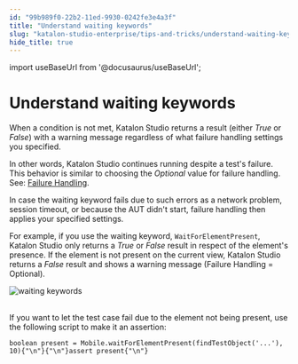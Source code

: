 ```yaml
---
id: "99b989f0-22b2-11ed-9930-0242fe3e4a3f"
title: "Understand waiting keywords"
slug: "katalon-studio-enterprise/tips-and-tricks/understand-waiting-keywords"
hide_title: true
---
```

import useBaseUrl from '@docusaurus/useBaseUrl';

  

# <a id="id" class="anchor_top_offset"/><a id="ariaid-title1" class="anchor_top_offset"/>Understand waiting keywords

  
    
<p xmlns="http://www.w3.org/1999/xhtml" className="p">When a condition is not met, Katalon Studio returns a result   (either <em className="ph i">True</em> or <em className="ph i">False</em>) with a warning message   regardless of what failure handling settings you specified.</p> 
    
<p xmlns="http://www.w3.org/1999/xhtml" className="p">In other words, Katalon Studio continues running despite a   test's failure. This behavior is similar to choosing the   <em className="ph i">Optional</em> value for failure handling. See: <a className="xref" href="/docs/legacy/katalon-studio-enterprise/error-management/test-maintenance/failure-handling">Failure     Handling</a>.</p> 
    
<p xmlns="http://www.w3.org/1999/xhtml" className="p">In case the waiting keyword fails due to such errors as a   network problem, session timeout, or because the AUT didn't start,   failure handling then applies your specified settings.</p> 
    
<p xmlns="http://www.w3.org/1999/xhtml" className="p">For example, if you use the waiting keyword,   <code className="ph codeph">WaitForElementPresent</code>, Katalon Studio only returns a   <em className="ph i">True</em> or <em className="ph i">False</em> result in respect of the element's   presence. If the element is not present on the current view,   Katalon Studio returns a <em className="ph i">False</em> result and shows a warning   message (Failure Handling = Optional).</p> 
    
<p xmlns="http://www.w3.org/1999/xhtml" className="p">   <img className="image" src={useBaseUrl("https://github.com/katalon-studio/docs-images/raw/master/katalon-studio/docs/understand-waiting-keywords/waiting-keyword.png")} alt="waiting keywords" /><br /><br /> </p> 
    
<p xmlns="http://www.w3.org/1999/xhtml" className="p">If you want to let the test case fail due to the element not   being present, use the following script to make it an   assertion:</p> 
          
<pre xmlns="http://www.w3.org/1999/xhtml" className="pre codeblock"><code>boolean present = Mobile.waitForElementPresent(findTestObject('...'), 10){"\n"}{"\n"}assert present{"\n"}</code></pre> 
      

